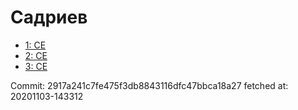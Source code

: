 # Садриев
- [1: CE](1.md)
- [2: CE](2.md)
- [3: CE](3.md)

Commit: 2917a241c7fe475f3db8843116dfc47bbca18a27
 fetched at: 20201103-143312
